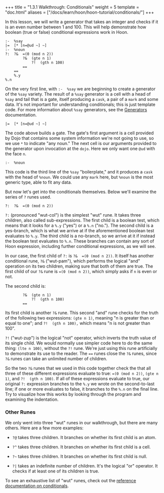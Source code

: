 +++
title = "1.3.1 Walkthrough: Conditionals"
weight = 5
template = "doc.html"
aliases = ["/docs/learn/hoon/hoon-tutorial/conditionals/"]
+++

In this lesson, we will write a generator that takes an integer and checks if it is an even number between 1 and 100. This will help demonstrate how boolean (true or false) conditional expressions work in Hoon.

```hoon
:-  %say
|=  [* [n=@ud ~] ~]
:-  %noun
?:  ?&  =(0 (mod n 2))
        ?&  (gte n 1)
            ?!  (gth n 100)
        ==
    ==
    %.y
%.n
```

On the very first line, with `:-  %say` we are beginning to create a generator of the `%say` variety. The result of a `%say` generator is a cell with a head of `%say` and tail that is a gate, itself producing a `cask`, a pair of a `mark` and some data. It's not important for understanding conditionals; this is just template code. For more information about `%say` generators, see the [Generators](@/docs/tutorials/hoon/generators.md) documentation.

```hoon
|=  [* [n=@ud ~] ~]
```

The code above builds a gate. The gate's first argument is a cell provided by Dojo that contains some system information we're not going to use, so we use `*` to indicate "any noun." The next cell is our arguments provided to the generator upon invocation at the `dojo`. Here we only want one `@ud` with the face `n`.

```hoon
:-  %noun
```

This code is the third line of the `%say` "boilerplate," and it produces a `cask` with the head of `%noun`. We could use any `mark` here, but `%noun` is the most generic type, able to fit any data.

But now let's get into the conditionals themselves. Below we'll examine the series of `?` runes used.

```hoon
?:  ?&  =(0 (mod n 2))
```

`?:` (pronounced "wut-col") is the simplest "wut" rune. It takes three children, also called sub-expressions. The first child is a boolean test, which means that it looks for a `%.y` ("yes") or a `%.n` ("no."). The second child is a yes-branch, which is what we arrive at if the aforementioned boolean test evaluates to `%.y`. The third child is a no-branch, so we arrive at it if instead the boolean test evaluates to `%.n`. These branches can contain any sort of Hoon expression, including further conditional expressions, as we will see.

In our case, the first child of `?:` is `?&  =(0 (mod n 2))`. It itself has another conditional rune, `?&` ("wut-pam"), which performs the logical "and" operation on its two children, making sure that both of them are true. The first child of our `?&` rune is `=(0 (mod n 2))`, which simply asks if `n` is even or not.

The second child is:

```hoon
        ?&  (gte n 1)
            ?!  (gth n 100)
        ==
```

Its first child is another `?&` rune. This second "and" rune checks for the truth of the following two expressions: `(gte n 1)`, meaning "n is greater than or equal to one"; and `?!  (gth n 100),` which means "n is not greater than 100".

`?!` ("wut-zup") is the logical "not" operator, which inverts the truth value of its single child. We would normally use simpler code here to do the same thing: `(lte n 100)`, without the `?!` rune. We're just using this rune artificially to demonstrate its use to the reader. The `==` runes close the `?&` runes, since `?&` runes can take an unlimited number of children.

So the two `?&` runes that we used in this code together check the that all three of these different expressions evaluate to true: `=(0 (mod n 2))`, `(gte n 1)`, and `?!  (gth n 100)`. If all of these expressions evaluate to true, our original `?:` expression branches to the `%.y` we wrote on the second-to-last line; if one or more evaluates to false, it branches to the `%.n` on the final line. Try to visualize how this works by looking through the program and examining the indentation.

### Other Runes

We only went into three "wut" runes in our walkthrough, but there are many others. Here are a few more examples:

- `?@` takes three children. It branches on whether its first child is an atom.

- `?^` takes three children. It branches on whether its first child is a cell.

- `?~` takes three children. It branches on whether its first child is null.

- `?|` takes an indefinite number of children. It's the logical "or" operator. It checks if at least one of its children is true.

To see an exhaustive list of "wut" runes, check out the [reference documentation on conditionals](@/docs/reference/hoon-expressions/rune/wut.md).
